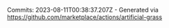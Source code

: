 Commits: 2023-08-11T00:38:37.207Z - Generated via https://github.com/marketplace/actions/artificial-grass
<br>
